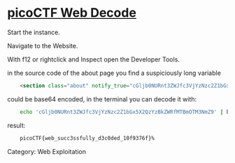 # [picoCTF Web Decode](https://play.picoctf.org/practice/challenge/427)

Start the instance.

Navigate to the Website.

With f12 or rightclick and Inspect open the Developer Tools.

in the source code of the about page you find a suspiciously long variable

```html
    <section class="about" notify_true="cGljb0NURnt3ZWJfc3VjYzNzc2Z1bGx5X2QzYzBkZWRfMTBmOTM3NmZ9">
```

could be base64 encoded, in the terminal you can decode it with:

```bash
    echo 'cGljb0NURnt3ZWJfc3VjYzNzc2Z1bGx5X2QzYzBkZWRfMTBmOTM3NmZ9' | base64 --decode
```

result:

```bash
    picoCTF{web_succ3ssfully_d3c0ded_10f9376f}%                                
```

Category: Web Exploitation